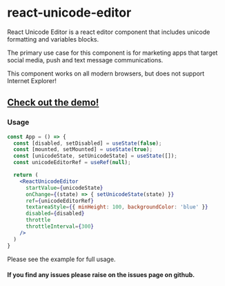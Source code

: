 # react-unicode-editor

React Unicode Editor is a react editor component that includes unicode formatting and variables blocks.

The primary use case for this component is for marketing apps that target social media, push and text message communications.

This component works on all modern browsers, but does not support Internet Explorer!

## [Check out the demo!](https://jazzbrown1.github.io/react-unicode-editor/)

### Usage

```jsx
const App = () => {
  const [disabled, setDisabled] = useState(false);
  const [mounted, setMounted] = useState(true);
  const [unicodeState, setUnicodeState] = useState([]);
  const unicodeEditorRef = useRef(null);

  return (
    <ReactUnicodeEditor
      startValue={unicodeState}
      onChange={(state) => { setUnicodeState(state) }}
      ref={unicodeEditorRef}
      textareaStyle={{ minHeight: 100, backgroundColor: 'blue' }}
      disabled={disabled}
      throttle
      throttleInterval={300}
    />
  )
}
```

Please see the example for full usage.

#### If you find any issues please raise on the issues page on github.